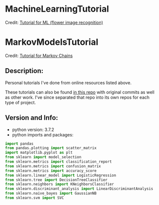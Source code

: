 MachineLearningTutorial
=======================
Credit: [Tutorial for ML (flower image recognition)](https://machinelearningmastery.com/machine-learning-in-python-step-by-step/)

MarkovModelsTutorial
====================
Credit: [Tutorial for Markov Chains](https://www.datacamp.com/community/tutorials/markov-chains-python-tutorial)

Description:
------------
Personal tutorials I've done from online resources listed above.

These tutorials can also be found [in this repo](https://github.com/alexchernous/Projects) with original commits as well as other work. I've since separated that repo into its own repos for each type of project.

Version and Info:
-----------------
* python version: 3.7.2
* python imports and packages:
```python
import pandas
from pandas.plotting import scatter_matrix
import matplotlib.pyplot as plt
from sklearn import model_selection
from sklearn.metrics import classification_report
from sklearn.metrics import confusion_matrix
from sklearn.metrics import accuracy_score
from sklearn.linear_model import LogisticRegression
from sklearn.tree import DecisionTreeClassifier
from sklearn.neighbors import KNeighborsClassifier
from sklearn.discriminant_analysis import LinearDiscriminantAnalysis
from sklearn.naive_bayes import GaussianNB
from sklearn.svm import SVC
```